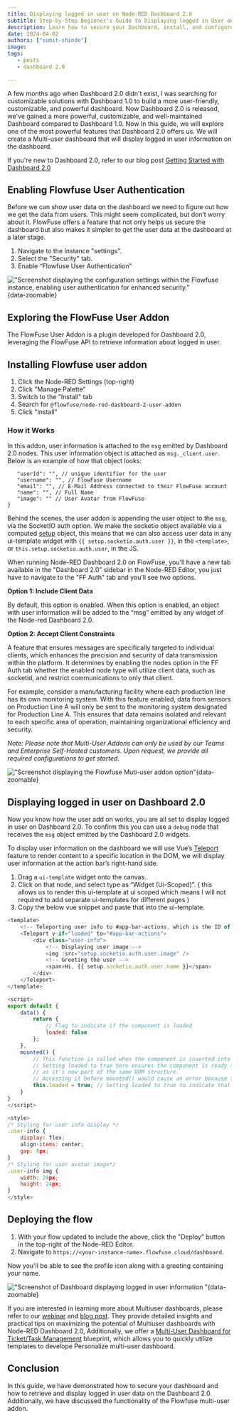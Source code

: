 ```yaml
---
title: Displaying logged in user on Node-RED Dashboard 2.0
subtitle: Step-by-Step Beginner's Guide to Displaying logged in User on Node-RED Dashboard 2.0
description: Learn how to secure your Dashboard, install, and configure the Multi-user addon, and display logged-in users on Node-RED Dashboard 2.0. Additionally, delve deeper into understanding how the Multi-user addon functions.
date: 2024-04-02
authors: ["sumit-shinde"]
image: 
tags:
   - posts
   - dashboard 2.0

---
```


A few months ago when Dashboard 2.0 didn't exist, I was searching for customizable solutions with Dashboard 1.0 to build a more user-friendly, customizable, and powerful dashboard. Now Dashboard 2.0 is released, we've gained a more powerful, customizable, and well-maintained Dashboard compared to Dashboard 1.0. Now In this guide, we will explore one of the most powerful features that Dashboard 2.0 offers us. We will create a Multi-user dashboard that will display logged in user information on the dashboard.

<!--more-->

If you're new to Dashboard 2.0, refer to our blog post [Getting Started with Dashboard 2.0](https://flowfuse.com/blog/2024/03/dashboard-getting-started/)

## Enabling Flowfuse User Authentication

Before we can show user data on the dashboard we need to figure out how we get the data from users. This might seem complicated, but don’t worry about it. FlowFuse offers a feature that not only helps us secure the dashboard but also makes it simpler to get the user data at the dashboard at a later stage.

1. Navigate to the Instance "settings".
2. Select the "Security" tab.
3. Enable “Flowfuse User Authentication”

!["Screenshot displaying the configuration settings within the Flowfuse instance, enabling user authentication for enhanced security."](./images/displaying-logged-in-user-flowfuse-instance-setting.png "Screenshot displaying the configuration settings within the Flowfuse instance, enabling user authentication for enhanced security."){data-zoomable}

## Exploring the FlowFuse User Addon

The FlowFuse User Addon is a plugin developed for Dashboard 2.0, leveraging the FlowFuse API to retrieve information about logged in user. 

## Installing Flowfuse user addon

1. Click the Node-RED Settings (top-right)
2. Click "Manage Palette"
3. Switch to the "Install" tab
4. Search for `@flowfuse/node-red-dashboard-2-user-addon`
5. Click "Install"

### How it Works

In this addon, user information is attached to the `msg` emitted by Dashboard 2.0 nodes. This user information object is attached as `msg._client.user`. Below is an example of how that object looks:

```
   "userId": "", // unique identifier for the user
   "username": "", // FlowFuse Username
   "email": "", // E-Mail Address connected to their FlowFuse account
   "name": "", // Full Name
   "image": "" // User Avatar from FlowFuse
}
```

Behind the scenes, the user addon is appending the user object to the `msg`, via the SocketIO auth option. We make the socketio object available via a computed [setup](https://dashboard.flowfuse.com/contributing/guides/state-management.html#setup-store) object, this means that we can also access user data in any ui-template widget with `{{ setup.socketio.auth.user }}`, in the `<template>`, or `this.setup.socketio.auth.user`, in the JS.

When running Node-RED Dashboard 2.0 on FlowFuse, you'll have a new tab available in the "Dashboard 2.0" sidebar in the Node-RED Editor, you just have to navigate to the "FF Auth" tab and you’ll see two options.

**Option 1: Include Client Data**

By default, this option is enabled. When this option is enabled, an object with user information will be added to the “msg” emitted by any widget of the Node-red Dashboard 2.0.

**Option 2: Accept Client Constraints**

A feature that ensures messages are specifically targeted to individual clients, which enhances the precision and security of data transmission within the platform. It determines by enabling the nodes option in the FF Auth tab whether the enabled node type will utilize client data, such as socketid, and restrict communications to only that client.

For example, consider a manufacturing facility where each production line has its own monitoring system. With this feature enabled, data from sensors on Production Line A will only be sent to the monitoring system designated for Production Line A. This ensures that data remains isolated and relevant to each specific area of operation, maintaining organizational efficiency and security.

*Note: Please note that Multi-User Addons can only be used by our Teams and Enterprise Self-Hosted customers. Upon request, we provide all required configurations to get started.*

!["Screenshot displaying the Flowfuse Muti-user addon option"](./images/displaying-logged-in-user-ff-auth-tab.png "Screenshot displaying the Flowfuse Muti-user addon option"){data-zoomable}

## Displaying logged in user on Dashboard 2.0

Now you know how the user add on works, you are all set to display logged in user on Dashboard 2.0. To confirm this you can use a `debug` node that receives the `msg` object emitted by the Dashboard 2.0 widgets.

To display user information on the dashboard we will use Vue’s [Teleport](https://dashboard.flowfuse.com/nodes/widgets/ui-template.html#teleports) feature to render content to a specific location in the DOM, we will display user information at the action bar’s right-hand side.

1. Drag a `ui-template` widget onto the canvas.
2. Click on that node, and select type as “Widget (Ui-Scoped)”. ( this allows us to render this ui-template at ui scoped which means I will not required to add separate ui-templates for different pages )
3. Copy the below vue snippet and paste that into the ui-template.

```vue.js
<template>
    <!-- Teleporting user info to #app-bar-actions, which is the ID of the action bars' right corners area -->
    <Teleport v-if="loaded" to="#app-bar-actions">
        <div class="user-info">
            <!-- Displaying user image -->
            <img :src="setup.socketio.auth.user.image" />
            <!-- Greeting the user -->
            <span>Hi, {{ setup.socketio.auth.user.name }}</span>
        </div>
    </Teleport>
</template>

<script>
export default {
    data() {
        return {
            // Flag to indicate if the component is loaded
            loaded: false
        };
    },
    mounted() {
        // This function is called when the component is inserted into the DOM.
        // Setting loaded to true here ensures the component is ready to access #app-bar-actions,
        // as it's now part of the same DOM structure.
        // Accessing it before mounted() would cause an error because the component wouldn't be initialized in the DOM yet.
        this.loaded = true; // Setting loaded to true to indicate that the component has been mounted successfully
    }
}
</script>

<style>
/* Styling for user info display */
.user-info {
    display: flex;
    align-items: center;
    gap: 8px;
}
/* Styling for user avatar image*/
.user-info img {
    width: 24px;
    height: 24px;
}
</style>
```

## Deploying the flow 

1. With your flow updated to include the above, click the "Deploy" button in the top-right of the Node-RED Editor.
2. Navigate to `https://<your-instance-name>.flowfuse.cloud/dashboard`.

Now you'll be able to see the profile icon along with a greeting containing your name.

!["Screenshot of Dashboard displaying logged in user information "](./images/displaying-logged-in-user-dashboard-view.png "Screenshot of Dashboard displaying logged in user information "){data-zoomable}

If you are interested in learning more about Multiuser dashboards, please refer to our [webinar](https://flowfuse.com/webinars/2024/node-red-dashboard-multi-user/) and [blog post](https://flowfuse.com/blog/2024/01/dashboard-2-multi-user/). They provide detailed insights and practical tips on maximizing the potential of Multiuser dashboards with Node-RED Dashboard 2.0, Additionally, we offer a [Multi-User Dashboard for Ticket/Task Management](https://flowfuse.com/blueprints/flowfuse-dashboard/multi-user-dashboard/#multi-user-dashboard-for-ticket%2Ftask-management) blueprint, which allows you to quickly utilize templates to develope Personalize multi-user dashboard.

## Conclusion 
In this guide, we have demonstrated how to secure your dashboard and how to retrieve and display logged in user data on the Dashboard 2.0. Additionally, we have discussed the functionality of the Flowfuse multi-user addon.
